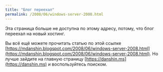 ```yaml
---
title: "Блог переехал"
permalink: /2008/06/windows-server-2008.html
---
```

Эта страница больше не доступна по этому адресу, потому, что блог переехал на новый хостинг.

Вы всё ещё можете прочитать статью по этой ссылке [https://mdanshin.blogspot.com/2008/06/windows-server-2008.html](https://mdanshin.blogspot.com/2008/06/windows-server-2008.html). Но лучше зайдите на главную страницу [https://danshin.ms](https://danshin.ms) и воспользуйтесь поиском.